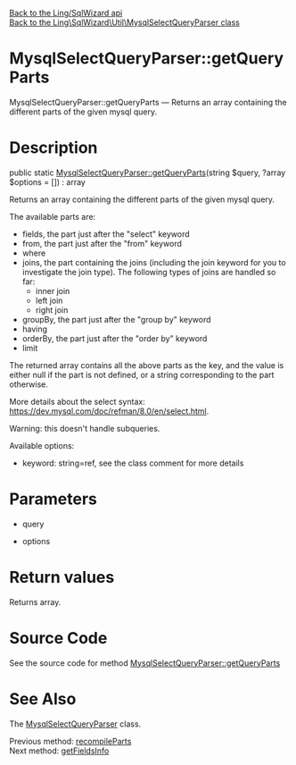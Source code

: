 [Back to the Ling/SqlWizard api](https://github.com/lingtalfi/SqlWizard/blob/master/doc/api/Ling/SqlWizard.md)<br>
[Back to the Ling\SqlWizard\Util\MysqlSelectQueryParser class](https://github.com/lingtalfi/SqlWizard/blob/master/doc/api/Ling/SqlWizard/Util/MysqlSelectQueryParser.md)


MysqlSelectQueryParser::getQueryParts
================



MysqlSelectQueryParser::getQueryParts — Returns an array containing the different parts of the given mysql query.




Description
================


public static [MysqlSelectQueryParser::getQueryParts](https://github.com/lingtalfi/SqlWizard/blob/master/doc/api/Ling/SqlWizard/Util/MysqlSelectQueryParser/getQueryParts.md)(string $query, ?array $options = []) : array




Returns an array containing the different parts of the given mysql query.

The available parts are:

- fields, the part just after the "select" keyword
- from, the part just after the "from" keyword
- where
- joins, the part containing the joins (including the join keyword for you to investigate the join type).
     The following types of joins are handled so far:
     - inner join
     - left join
     - right join
- groupBy, the part just after the "group by" keyword
- having
- orderBy, the part just after the "order by" keyword
- limit


The returned array contains all the above parts as the key, and the value is either null if the part is not defined,
or a string corresponding to the part otherwise.



More details about the select syntax: https://dev.mysql.com/doc/refman/8.0/en/select.html.


Warning: this doesn't handle subqueries.




Available options:
- keyword: string=ref, see the class comment for more details




Parameters
================


- query

    

- options

    


Return values
================

Returns array.








Source Code
===========
See the source code for method [MysqlSelectQueryParser::getQueryParts](https://github.com/lingtalfi/SqlWizard/blob/master/Util/MysqlSelectQueryParser.php#L122-L263)


See Also
================

The [MysqlSelectQueryParser](https://github.com/lingtalfi/SqlWizard/blob/master/doc/api/Ling/SqlWizard/Util/MysqlSelectQueryParser.md) class.

Previous method: [recompileParts](https://github.com/lingtalfi/SqlWizard/blob/master/doc/api/Ling/SqlWizard/Util/MysqlSelectQueryParser/recompileParts.md)<br>Next method: [getFieldsInfo](https://github.com/lingtalfi/SqlWizard/blob/master/doc/api/Ling/SqlWizard/Util/MysqlSelectQueryParser/getFieldsInfo.md)<br>

